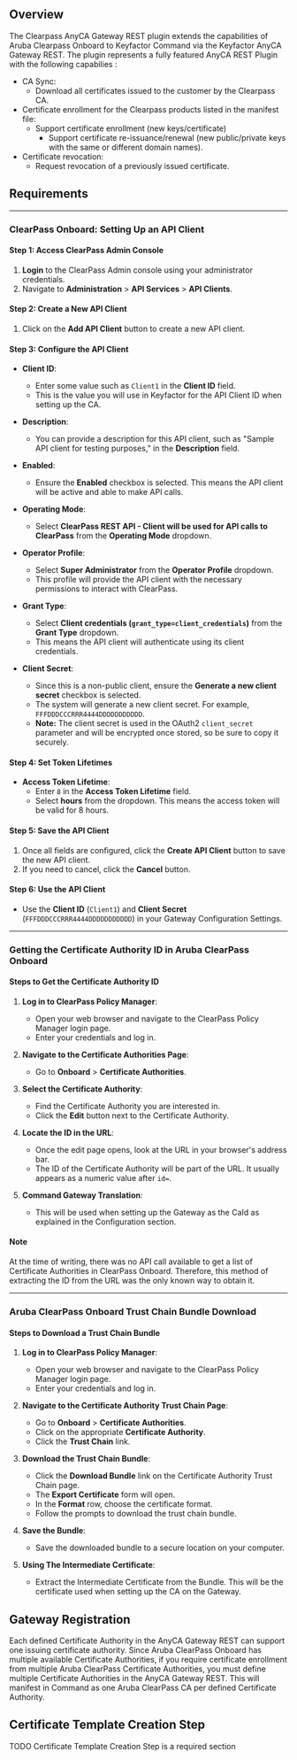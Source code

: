 ## Overview

The Clearpass AnyCA Gateway REST plugin extends the capabilities of Aruba Clearpass Onboard to Keyfactor Command via the Keyfactor AnyCA Gateway REST. The plugin represents a fully featured AnyCA REST Plugin with the following capabilies :
* CA Sync:
    * Download all certificates issued to the customer by the Clearpass CA.
* Certificate enrollment for the Clearpass products listed in the manifest file:
    * Support certificate enrollment (new keys/certificate)
        * Support certificate re-issuance/renewal (new public/private keys with the same or different domain names).
* Certificate revocation:
    * Request revocation of a previously issued certificate.

## Requirements

---

### ClearPass Onboard: Setting Up an API Client

#### Step 1: Access ClearPass Admin Console
1. **Login** to the ClearPass Admin console using your administrator credentials.
2. Navigate to **Administration** > **API Services** > **API Clients**.

#### Step 2: Create a New API Client
1. Click on the **Add API Client** button to create a new API client.

#### Step 3: Configure the API Client

- **Client ID**:
  - Enter some value such as `Client1` in the **Client ID** field.
  - This is the value you will use in Keyfactor for the API Client ID when setting up the CA.

- **Description**:
  - You can provide a description for this API client, such as "Sample API client for testing purposes," in the **Description** field.

- **Enabled**:
  - Ensure the **Enabled** checkbox is selected. This means the API client will be active and able to make API calls.

- **Operating Mode**:
  - Select **ClearPass REST API - Client will be used for API calls to ClearPass** from the **Operating Mode** dropdown.

- **Operator Profile**:
  - Select **Super Administrator** from the **Operator Profile** dropdown.
  - This profile will provide the API client with the necessary permissions to interact with ClearPass.

- **Grant Type**:
  - Select **Client credentials (`grant_type=client_credentials`)** from the **Grant Type** dropdown.
  - This means the API client will authenticate using its client credentials.

- **Client Secret**:
  - Since this is a non-public client, ensure the **Generate a new client secret** checkbox is selected.
  - The system will generate a new client secret. For example, `FFFDDDCCCRRR4444DDDDDDDDDDD`.
  - **Note:** The client secret is used in the OAuth2 `client_secret` parameter and will be encrypted once stored, so be sure to copy it securely.

#### Step 4: Set Token Lifetimes

- **Access Token Lifetime**:
  - Enter `8` in the **Access Token Lifetime** field.
  - Select **hours** from the dropdown. This means the access token will be valid for 8 hours.

#### Step 5: Save the API Client
1. Once all fields are configured, click the **Create API Client** button to save the new API client.
2. If you need to cancel, click the **Cancel** button.

#### Step 6: Use the API Client
- Use the **Client ID** (`Client1`) and **Client Secret** (`FFFDDDCCCRRR4444DDDDDDDDDDD`) in your Gateway Configuration Settings.

---

### Getting the Certificate Authority ID in Aruba ClearPass Onboard

#### Steps to Get the Certificate Authority ID

1. **Log in to ClearPass Policy Manager**:
   - Open your web browser and navigate to the ClearPass Policy Manager login page.
   - Enter your credentials and log in.

2. **Navigate to the Certificate Authorities Page**:
   - Go to **Onboard** > **Certificate Authorities**.

3. **Select the Certificate Authority**:
   - Find the Certificate Authority you are interested in.
   - Click the **Edit** button next to the Certificate Authority.

4. **Locate the ID in the URL**:
   - Once the edit page opens, look at the URL in your browser's address bar.
   - The ID of the Certificate Authority will be part of the URL. It usually appears as a numeric value after `id=`.

5. **Command Gateway Translation**:
   - This will be used when setting up the Gateway as the CaId as explained in the Configuration section.

#### Note
At the time of writing, there was no API call available to get a list of Certificate Authorities in ClearPass Onboard. Therefore, this method of extracting the ID from the URL was the only known way to obtain it.

---

### Aruba ClearPass Onboard Trust Chain Bundle Download

#### Steps to Download a Trust Chain Bundle

1. **Log in to ClearPass Policy Manager**:
   - Open your web browser and navigate to the ClearPass Policy Manager login page.
   - Enter your credentials and log in.

2. **Navigate to the Certificate Authority Trust Chain Page**:
   - Go to **Onboard** > **Certificate Authorities**.
   - Click on the appropriate **Certificate Authority**.
   - Click the **Trust Chain** link.

3. **Download the Trust Chain Bundle**:
   - Click the **Download Bundle** link on the Certificate Authority Trust Chain page.
   - The **Export Certificate** form will open.
   - In the **Format** row, choose the certificate format.
   - Follow the prompts to download the trust chain bundle.

4. **Save the Bundle**:
   - Save the downloaded bundle to a secure location on your computer.
   
5. **Using The Intermediate Certificate**:
   - Extract the Intermediate Certificate from the Bundle.  This will be the certificate used when setting up the CA on the Gateway.

## Gateway Registration

Each defined Certificate Authority in the AnyCA Gateway REST can support one issuing certificate authority. Since Aruba ClearPass Onboard has multiple available Certificate Authorities, if you require certificate enrollment from multiple Aruba ClearPass Certificate Authorities, you must define multiple Certificate Authorities in the AnyCA Gateway REST. This will manifest in Command as one Aruba ClearPass CA per defined Certificate Authority.

## Certificate Template Creation Step

TODO Certificate Template Creation Step is a required section

